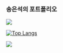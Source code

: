 ### 송은석의 포트폴리오

<img src="https://capsule-render.vercel.app/api?type=waving&color=gradient&height=200&text=송은석의&포트폴리오!" />



[![Top Langs](https://github-readme-stats.vercel.app/api/top-langs/?username=Ssong0515)](https://github.com/anuraghazra/github-readme-stats)




<img src="https://capsule-render.vercel.app/api?type=waving&color=gradient&height=150&section=footer" />
